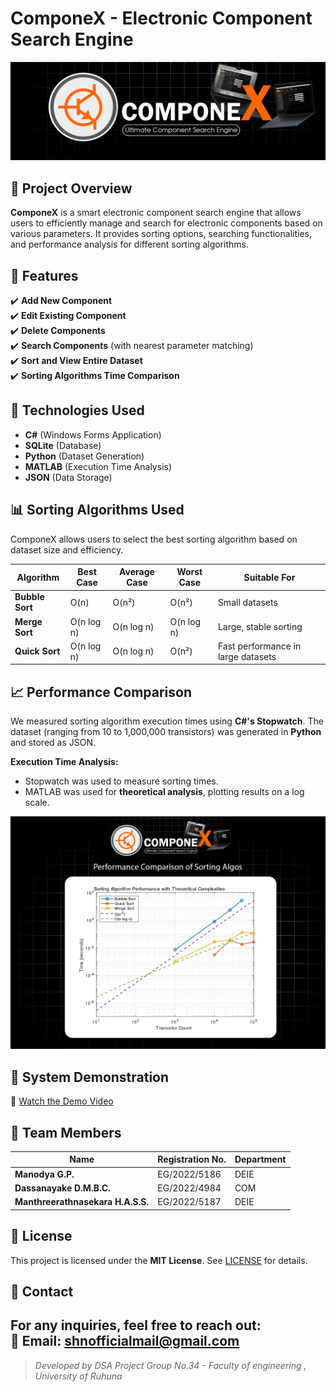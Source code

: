 # ComponeX - Electronic Component Search Engine

![ComponeX Banner](assets/banner.png)

## 📌 Project Overview
**ComponeX** is a smart electronic component search engine that allows users to efficiently manage and search for electronic components based on various parameters. It provides sorting options, searching functionalities, and performance analysis for different sorting algorithms.

## 📂 Features
✔️ **Add New Component**  
✔️ **Edit Existing Component**  
✔️ **Delete Components**  
✔️ **Search Components** (with nearest parameter matching)  
✔️ **Sort and View Entire Dataset**  
✔️ **Sorting Algorithms Time Comparison**

## 🚀 Technologies Used
- **C#** (Windows Forms Application)
- **SQLite** (Database)
- **Python** (Dataset Generation)
- **MATLAB** (Execution Time Analysis)
- **JSON** (Data Storage)

## 📊 Sorting Algorithms Used
ComponeX allows users to select the best sorting algorithm based on dataset size and efficiency.

| Algorithm    | Best Case | Average Case | Worst Case | Suitable For |
|-------------|----------|--------------|------------|--------------|
| **Bubble Sort** | O(n)  | O(n²)  | O(n²)  | Small datasets |
| **Merge Sort**  | O(n log n) | O(n log n) | O(n log n) | Large, stable sorting |
| **Quick Sort**  | O(n log n) | O(n log n) | O(n²) | Fast performance in large datasets |

## 📈 Performance Comparison
We measured sorting algorithm execution times using **C#'s Stopwatch**. The dataset (ranging from 10 to 1,000,000 transistors) was generated in **Python** and stored as JSON.

**Execution Time Analysis:**
- Stopwatch was used to measure sorting times.
- MATLAB was used for **theoretical analysis**, plotting results on a log scale.

![Performance Graph](assets/performance_chart.png)

## 🎥 System Demonstration
🔹 [Watch the Demo Video](https://example.com/demo-video)  

## 👥 Team Members
| Name | Registration No. | Department |
|------|----------------|------------|
| **Manodya G.P.** | EG/2022/5186 | DEIE |
| **Dassanayake D.M.B.C.** | EG/2022/4984 | COM |
| **Manthreerathnasekara H.A.S.S.** | EG/2022/5187 | DEIE |

## 📜 License
This project is licensed under the **MIT License**. See [LICENSE](LICENSE) for details.

## 📧 Contact
For any inquiries, feel free to reach out:  
📩 Email: shnofficialmail@gmail.com 
---

> _Developed by DSA Project Group No.34 - Faculty of engineering , University of Ruhuna_

